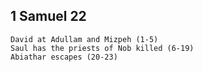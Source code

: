 ## 1 Samuel 22

```
David at Adullam and Mizpeh (1-5)
Saul has the priests of Nob killed (6-19)
Abiathar escapes (20-23)
```
